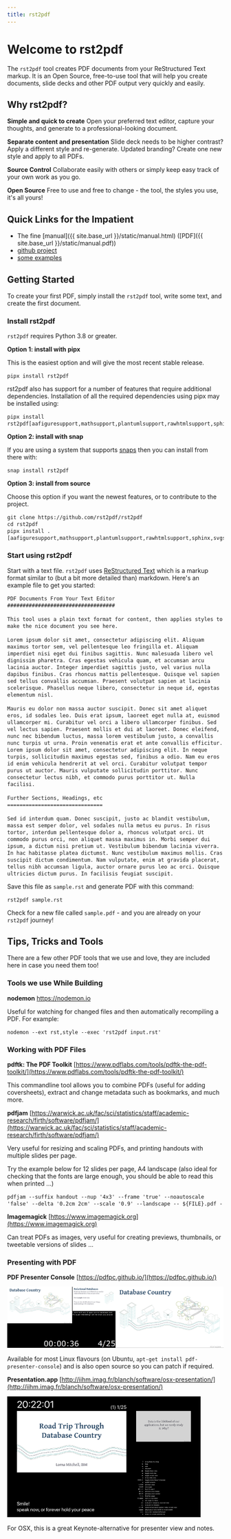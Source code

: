 ```yaml
---
title: rst2pdf
---
```

# Welcome to rst2pdf

The `rst2pdf` tool creates PDF documents from your ReStructured Text markup.  It is an Open Source, free-to-use tool that will help you create documents, slide decks and other PDF output very quickly and easily.

## Why rst2pdf?

**Simple and quick to create**  Open your preferred text editor, capture your thoughts, and generate to a professional-looking document.

**Separate content and presentation** Slide deck needs to be higher contrast?  Apply a different style and re-generate.  Updated branding? Create one new style and apply to all PDFs.

**Source Control** Collaborate easily with others or simply keep easy track of your own work as you go.

**Open Source** Free to use and free to change - the tool, the styles you use, it's all yours!

## Quick Links for the Impatient

* The fine [manual]({{ site.base_url }}/static/manual.html) ([PDF]({{ site.base_url }}/static/manual.pdf))
* [github project](https://github.com/rst2pdf/rst2pdf)
* [some examples](/examples)

## Getting Started

To create your first PDF, simply install the `rst2pdf` tool, write some text, and create the first document.

### Install rst2pdf

`rst2pdf` requires Python 3.8 or greater.

**Option 1: install with pipx**

This is the easiest option and will give the most recent stable release.

```
pipx install rst2pdf
```

rst2pdf also has support for a number of features that require additional dependencies. Installation of all the required dependencies using pipx may be installed using:

```
pipx install rst2pdf[aafiguresupport,mathsupport,plantumlsupport,rawhtmlsupport,sphinx,svgsupport]

```

**Option 2: install with snap**

If you are using a system that supports [snaps](https://snapcraft.io/)
then you can install from there with:

```
snap install rst2pdf
```

**Option 3: install from source**

Choose this option if you want the newest features, or to contribute to the project.

```
git clone https://github.com/rst2pdf/rst2pdf
cd rst2pdf
pipx install .[aafiguresupport,mathsupport,plantumlsupport,rawhtmlsupport,sphinx,svgsupport]
```

### Start using rst2pdf

Start with a text file.  `rst2pdf` uses [ReStructured Text](http://docutils.sourceforge.net/rst.html) which is a markup format similar to (but a bit more detailed than) markdown.  Here's an example file to get you started:

```
PDF Documents From Your Text Editor
###################################

This tool uses a plain text format for content, then applies styles to make the nice document you see here.

Lorem ipsum dolor sit amet, consectetur adipiscing elit. Aliquam maximus tortor sem, vel pellentesque leo fringilla et. Aliquam imperdiet nisi eget dui finibus sagittis. Nunc malesuada libero vel dignissim pharetra. Cras egestas vehicula quam, et accumsan arcu lacinia auctor. Integer imperdiet sagittis justo, vel varius nulla dapibus finibus. Cras rhoncus mattis pellentesque. Quisque vel sapien sed tellus convallis accumsan. Praesent volutpat sapien at lacinia scelerisque. Phasellus neque libero, consectetur in neque id, egestas elementum nisl.

Mauris eu dolor non massa auctor suscipit. Donec sit amet aliquet eros, id sodales leo. Duis erat ipsum, laoreet eget nulla at, euismod ullamcorper mi. Curabitur vel orci a libero ullamcorper finibus. Sed vel lectus sapien. Praesent mollis et dui at laoreet. Donec eleifend, nunc nec bibendum luctus, massa lorem vestibulum justo, a convallis nunc turpis ut urna. Proin venenatis erat et ante convallis efficitur. Lorem ipsum dolor sit amet, consectetur adipiscing elit. In neque turpis, sollicitudin maximus egestas sed, finibus a odio. Nam eu eros id enim vehicula hendrerit at vel orci. Curabitur volutpat tempor purus ut auctor. Mauris vulputate sollicitudin porttitor. Nunc consectetur lectus nibh, et commodo purus porttitor ut. Nulla facilisi.

Further Sections, Headings, etc
===============================

Sed id interdum quam. Donec suscipit, justo ac blandit vestibulum, massa est semper dolor, vel sodales nulla metus eu purus. In risus tortor, interdum pellentesque dolor a, rhoncus volutpat orci. Ut commodo purus orci, non aliquet massa maximus in. Morbi semper dui ipsum, a dictum nisi pretium ut. Vestibulum bibendum lacinia viverra. In hac habitasse platea dictumst. Nunc vestibulum maximus mollis. Cras suscipit dictum condimentum. Nam vulputate, enim at gravida placerat, tellus nibh accumsan ligula, auctor ornare purus leo ac orci. Quisque ultricies dictum purus. In facilisis feugiat suscipit.
```

Save this file as `sample.rst` and generate PDF with this command:

```
rst2pdf sample.rst
```

Check for a new file called `sample.pdf` - and you are already on your `rst2pdf` journey!

## Tips, Tricks and Tools

There are a few other PDF tools that we use and love, they are included here in case you need them too!

### Tools we use While Building

**nodemon** <https://nodemon.io>

Useful for watching for changed files and then automatically recompiling a PDF. For example:

    nodemon --ext rst,style --exec 'rst2pdf input.rst'

### Working with PDF Files

**pdftk: The PDF Toolkit** [https://www.pdflabs.com/tools/pdftk-the-pdf-toolkit/](https://www.pdflabs.com/tools/pdftk-the-pdf-toolkit/)

This commandline tool allows you to combine PDFs (useful for adding coversheets), extract and change metadata such as bookmarks, and much more.

**pdfjam** [https://warwick.ac.uk/fac/sci/statistics/staff/academic-research/firth/software/pdfjam/](https://warwick.ac.uk/fac/sci/statistics/staff/academic-research/firth/software/pdfjam/)

Very useful for resizing and scaling PDFs, and printing handouts with multiple slides per page.

Try the example below for 12 slides per page, A4 landscape (also ideal for checking that the fonts are large enough, you should be able to read this when printed ...)

```
pdfjam --suffix handout --nup '4x3' --frame 'true' --noautoscale 'false' --delta '0.2cm 2cm' --scale '0.9' --landscape -- ${FILE}.pdf -
```

**Imagemagick** [https://www.imagemagick.org](https://www.imagemagick.org)

Can treat PDFs as images, very useful for creating previews, thumbnails, or tweetable versions of slides ...

### Presenting with PDF

**PDF Presenter Console** [https://pdfpc.github.io/](https://pdfpc.github.io/)

<img src="images/pdfpc.png" alt="screenshot of pdfpc in action" />

Available for most Linux flavours (on Ubuntu, `apt-get install pdf-presenter-console`) and is also open source so you can patch if required.

**Presentation.app** [http://iihm.imag.fr/blanch/software/osx-presentation/](http://iihm.imag.fr/blanch/software/osx-presentation/)

<img src="images/presentation-app-presenter-view.png" alt="speaker view screen of presentation.app" />

For OSX, this is a great Keynote-alternative for presenter view and notes.

